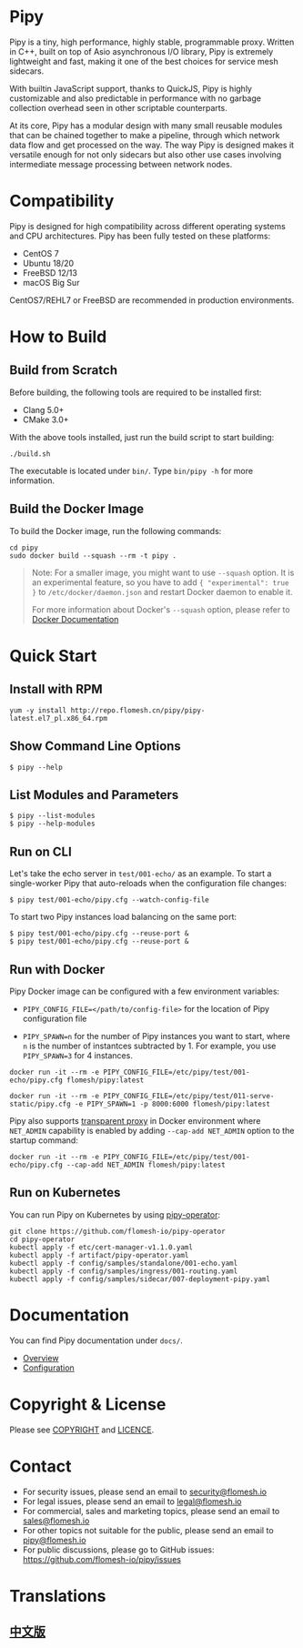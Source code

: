 # Pipy

Pipy is a tiny, high performance, highly stable, programmable proxy. Written
in C++, built on top of Asio asynchronous I/O library, Pipy is extremely
lightweight and fast, making it one of the best choices for service mesh sidecars.

With builtin JavaScript support, thanks to QuickJS, Pipy is highly
customizable and also predictable in performance with no garbage collection
overhead seen in other scriptable counterparts.

At its core, Pipy has a modular design with many small reusable modules
that can be chained together to make a pipeline, through which network data
flow and get processed on the way. The way Pipy is designed makes it versatile
enough for not only sidecars but also other use cases involving intermediate
message processing between network nodes.

# Compatibility

Pipy is designed for high compatibility across different operating systems and
CPU architectures. Pipy has been fully tested on these platforms:

* CentOS 7
* Ubuntu 18/20
* FreeBSD 12/13
* macOS Big Sur

CentOS7/REHL7 or FreeBSD are recommended in production environments.

# How to Build

## Build from Scratch

Before building, the following tools are required to be installed first:

* Clang 5.0+
* CMake 3.0+

With the above tools installed, just run the build script to start building:

```
./build.sh
```

The executable is located under `bin/`. Type `bin/pipy -h` for more information.

## Build the Docker Image

To build the Docker image, run the following commands:

```
cd pipy
sudo docker build --squash --rm -t pipy .
```

> Note: For a smaller image, you might want to use `--squash` option. It is an experimental feature, so
you have to add `{ "experimental": true }` to `/etc/docker/daemon.json` and restart Docker daemon
to enable it.
>
> For more information about Docker's `--squash` option, please refer to
[Docker Documentation](https://docs.docker.com/engine/reference/commandline/image_build/)

# Quick Start

## Install with RPM

```
yum -y install http://repo.flomesh.cn/pipy/pipy-latest.el7_pl.x86_64.rpm
```

## Show Command Line Options

```
$ pipy --help
```

## List Modules and Parameters

```
$ pipy --list-modules
$ pipy --help-modules
```

## Run on CLI

Let's take the echo server in `test/001-echo/` as an example. To start a single-worker
Pipy that auto-reloads when the configuration file changes:

```
$ pipy test/001-echo/pipy.cfg --watch-config-file
```

To start two Pipy instances load balancing on the same port:

```
$ pipy test/001-echo/pipy.cfg --reuse-port &
$ pipy test/001-echo/pipy.cfg --reuse-port &
```

## Run with Docker

Pipy Docker image can be configured with a few environment variables:

* `PIPY_CONFIG_FILE=</path/to/config-file>` for the location of Pipy configuration file

* `PIPY_SPAWN=n` for the number of Pipy instances you want to start, where `n` is the number
  of instantces subtracted by 1. For example, you use `PIPY_SPAWN=3` for 4 instances.

```
docker run -it --rm -e PIPY_CONFIG_FILE=/etc/pipy/test/001-echo/pipy.cfg flomesh/pipy:latest
```

```
docker run -it --rm -e PIPY_CONFIG_FILE=/etc/pipy/test/011-serve-static/pipy.cfg -e PIPY_SPAWN=1 -p 8000:6000 flomesh/pipy:latest
```

Pipy also supports [transparent proxy](https://www.kernel.org/doc/Documentation/networking/tproxy.txt "Linux Transparent Proxy")
in Docker environment where `NET_ADMIN` capability is enabled by adding `--cap-add NET_ADMIN` option to the startup command:

```
docker run -it --rm -e PIPY_CONFIG_FILE=/etc/pipy/test/001-echo/pipy.cfg --cap-add NET_ADMIN flomesh/pipy:latest
```

## Run on Kubernetes

You can run Pipy on Kubernetes by using [pipy-operator](https://github.com/flomesh-io/pipy-operator):

```
git clone https://github.com/flomesh-io/pipy-operator
cd pipy-operator
kubectl apply -f etc/cert-manager-v1.1.0.yaml
kubectl apply -f artifact/pipy-operator.yaml
kubectl apply -f config/samples/standalone/001-echo.yaml
kubectl apply -f config/samples/ingress/001-routing.yaml
kubectl apply -f config/samples/sidecar/007-deployment-pipy.yaml
```

# Documentation

You can find Pipy documentation under `docs/`.

* [Overview](https://github.com/flomesh-io/pipy/blob/main/docs/overview.md)
* [Configuration](https://github.com/flomesh-io/pipy/blob/main/docs/configuration.md)

# Copyright & License

Please see [COPYRIGHT](https://github.com/flomesh-io/pipy/blob/main/COPYRIGHT) and [LICENCE](https://github.com/flomesh-io/pipy/blob/main/LICENCE).

# Contact

* For security issues, please send an email to security@flomesh.io
* For legal issues, please send an email to legal@flomesh.io
* For commercial, sales and marketing topics, please send an email to sales@flomesh.io
* For other topics not suitable for the public, please send an email to pipy@flomesh.io
* For public discussions, please go to GitHub issues: https://github.com/flomesh-io/pipy/issues

# Translations

## [中文版](https://github.com/flomesh-io/pipy/blob/main/README_zh.md)
